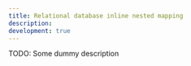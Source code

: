 ```yaml
---
title: Relational database inline nested mapping
description:
development: true
---
```


TODO: Some dummy description